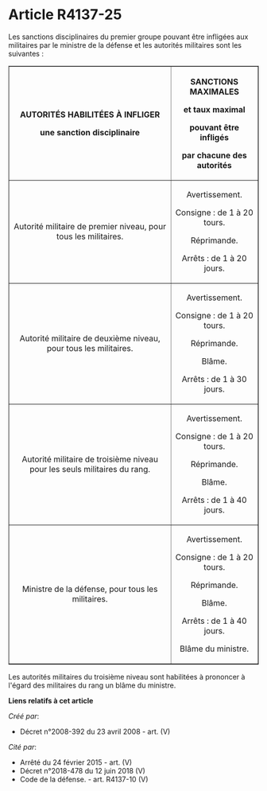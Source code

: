 # Article R4137-25

Les sanctions disciplinaires du premier groupe pouvant être infligées aux militaires par le ministre de la défense et les
autorités militaires sont les suivantes :

<table border="1">
      <tbody><tr>
        <th>

AUTORITÉS HABILITÉES À INFLIGER

une sanction disciplinaire</th>
        <th>

SANCTIONS MAXIMALES

et taux maximal

pouvant être infligés

par chacune des autorités</th>
      </tr>
      <tr>
        <td align="center">

Autorité militaire de premier niveau, pour tous les militaires.</td>
        <td align="center">

Avertissement.

Consigne : de 1 à 20 tours.

Réprimande.

Arrêts : de 1 à 20 jours.</td>
      </tr>
      <tr>
        <td align="center">

Autorité militaire de deuxième niveau, pour tous les militaires.</td>
        <td align="center">

Avertissement.

Consigne : de 1 à 20 tours.

Réprimande.

Blâme.

Arrêts : de 1 à 30 jours.</td>
      </tr>
      <tr>
        <td align="center">

Autorité militaire de troisième niveau pour les seuls militaires du rang.</td>
        <td align="center">

Avertissement.

Consigne : de 1 à 20 tours.

Réprimande.

Blâme.

Arrêts : de 1 à 40 jours.</td>
      </tr>
      <tr>
        <td align="center">

Ministre de la défense, pour tous les militaires.</td>
        <td align="center">

Avertissement.

Consigne : de 1 à 20 tours.

Réprimande.

Blâme.

Arrêts : de 1 à 40 jours.

Blâme du ministre.</td>
      </tr>
    </tbody></table>

Les autorités militaires du troisième niveau sont habilitées à prononcer à l'égard des militaires du rang un blâme du
ministre.

**Liens relatifs à cet article**

_Créé par_:

  - Décret n°2008-392 du 23 avril 2008 - art. (V)

_Cité par_:

  - Arrêté du 24 février 2015 - art. (V)
  - Décret n°2018-478 du 12 juin 2018 (V)
  - Code de la défense. - art. R4137-10 (V)
